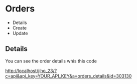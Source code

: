 # Orders
* Details 
* Create
* Update

## Details 
You can see the order details whis this code

[http://localhost/jiho_23/?c=api&api_key=YOUR_API_KEY&a=orders_details&id=303130](http://localhost/jiho_23/?c=api&api_key=YOUR_API_KEY&a=orders_details&id=303130)

